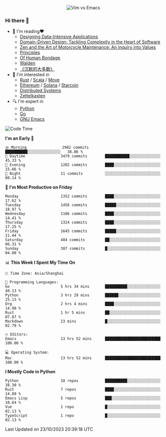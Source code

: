 <p align="center">
    <img src="https://gist.githubusercontent.com/coldnight/e696baffb094e71c96cb302118878eae/raw/40ea5053a6f66cc65f90f437e4173497da225958/banner.gif" alt="Vim vs Emacs" />
</p>

### Hi there 👋

- 📖 I'm reading❤️
    + [Designing Data-Intensive Applications](https://www.oreilly.com/library/view/designing-data-intensive-applications/9781491903063/)
    + [Domain-Driven Design: Tackling Complexity in the Heart of Software](https://www.dddcommunity.org/book/evans_2003/)
    + [Zen and the Art of Motorcycle Maintenance: An Inquiry into Values](https://en.wikipedia.org/wiki/Zen_and_the_Art_of_Motorcycle_Maintenance)
    + [Principles](https://www.principles.com/)
    + [Of Human Bondage](https://en.wikipedia.org/wiki/Of_Human_Bondage)
    + [Walden](https://en.wikipedia.org/wiki/Walden)
    + [《沉默的大多数》](https://en.wikipedia.org/wiki/Silent_majority)
- 🌱 I'm interested in
    + [Rust](https://www.rust-lang.org/) / [Scala](https://www.scala-lang.org/) / [Move](https://github.com/move-language/move/)
    + [Ethereum](https://ethereum.org/en/) / [Solana](https://solana.com/) / [Starcoin](https://github.com/starcoinorg/starcoin)
	+ [Distributed Systems](https://www.linuxzen.com/notes/topics/20200320174417_%E5%88%86%E5%B8%83%E5%BC%8F/)
	+ [Zettelkasten](https://www.linuxzen.com/notes/notes/20220120080920-slip_box/)
- 🔍 I'm expert in
    + [Python](https://www.python.org/)
    + [Go](https://go.dev/)
    + [GNU Emacs](https://www.gnu.org/software/emacs/)

<!--START_SECTION:waka-->
![Code Time](http://img.shields.io/badge/Code%20Time-2%2C436%20hrs%207%20mins-blue)

**I'm an Early 🐤** 

```text
🌞 Morning                2982 commits        ██████████░░░░░░░░░░░░░░░   38.86 % 
🌆 Daytime                3479 commits        ███████████░░░░░░░░░░░░░░   45.33 % 
🌃 Evening                1202 commits        ████░░░░░░░░░░░░░░░░░░░░░   15.66 % 
🌙 Night                  11 commits          ░░░░░░░░░░░░░░░░░░░░░░░░░   00.14 % 
```
📅 **I'm Most Productive on Friday** 

```text
Monday                   1352 commits        ████░░░░░░░░░░░░░░░░░░░░░   17.62 % 
Tuesday                  1456 commits        █████░░░░░░░░░░░░░░░░░░░░   18.97 % 
Wednesday                1106 commits        ████░░░░░░░░░░░░░░░░░░░░░   14.41 % 
Thursday                 1324 commits        ████░░░░░░░░░░░░░░░░░░░░░   17.25 % 
Friday                   1645 commits        █████░░░░░░░░░░░░░░░░░░░░   21.44 % 
Saturday                 484 commits         ██░░░░░░░░░░░░░░░░░░░░░░░   06.31 % 
Sunday                   307 commits         █░░░░░░░░░░░░░░░░░░░░░░░░   04.00 % 
```


📊 **This Week I Spent My Time On** 

```text
🕑︎ Time Zone: Asia/Shanghai

💬 Programming Languages: 
Go                       5 hrs 34 mins       ██████████░░░░░░░░░░░░░░░   40.13 % 
Python                   3 hrs 29 mins       ██████░░░░░░░░░░░░░░░░░░░   25.13 % 
Org                      2 hrs 4 mins        ████░░░░░░░░░░░░░░░░░░░░░   14.98 % 
Rust                     1 hr 5 mins         ██░░░░░░░░░░░░░░░░░░░░░░░   07.87 % 
Markdown                 23 mins             █░░░░░░░░░░░░░░░░░░░░░░░░   02.79 % 

🔥 Editors: 
Emacs                    13 hrs 52 mins      █████████████████████████   100.00 % 

💻 Operating System: 
Mac                      13 hrs 52 mins      █████████████████████████   100.00 % 
```

**I Mostly Code in Python** 

```text
Python                   18 repos            ██████████░░░░░░░░░░░░░░░   38.30 % 
Rust                     7 repos             ████░░░░░░░░░░░░░░░░░░░░░   14.89 % 
Emacs Lisp               5 repos             ███░░░░░░░░░░░░░░░░░░░░░░   10.64 % 
Vue                      1 repo              █░░░░░░░░░░░░░░░░░░░░░░░░   02.13 % 
TypeScript               1 repo              █░░░░░░░░░░░░░░░░░░░░░░░░   02.13 % 
```




 Last Updated on 23/10/2023 20:39:18 UTC
<!--END_SECTION:waka-->
